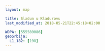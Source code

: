 ```yaml
---
layout: map

title: Sladun u Kladurovu
last_modified_at: 2018-05-21T22:45:18+02:00

WDPA: [555589086]
geoSrbija:
  L1_182: [198]
---
```

